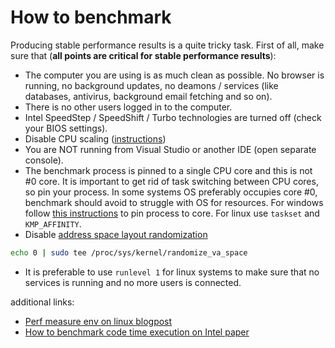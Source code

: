 # How to benchmark

Producing stable performance results is a quite tricky task.
First of all, make sure that (**all points are critical for stable performance results**):
* The computer you are using is as much clean as possible.
  No browser is running, no background updates, no deamons / services (like databases, antivirus,
  background email fetching and so on).
* There is no other users logged in to the computer.
* Intel SpeedStep / SpeedShift / Turbo technologies are turned off (check your BIOS settings).
* Disable CPU scaling ([instructions](https://askubuntu.com/questions/3924/disable-ondemand-cpu-scaling-daemon/3927))
* You are NOT running from Visual Studio or another IDE (open separate console).
* The benchmark process is pinned to a single CPU core and this is not #0 core.
  It is important to get rid of task switching between CPU cores, so pin your process.
  In some systems OS preferably occupies core #0, benchmark should avoid to struggle with OS for
  resources. For windows follow
  [this instructions](http://www.howtogeek.com/121775/how-to-force-windows-applications-to-use-a-specific-cpu/)
  to pin process to core. For linux use `taskset` and `KMP_AFFINITY`.
* Disable [address space layout randomization](https://en.wikipedia.org/wiki/Address_space_layout_randomization)

```sh
echo 0 | sudo tee /proc/sys/kernel/randomize_va_space
```

* It is preferable to use `runlevel 1` for linux systems to make sure that no services is running
  and no more users is connected.

additional links:
* [Perf measure env on linux blogpost](https://easyperf.net/blog/2019/08/02/Perf-measurement-environment-on-Linux)
* [How to benchmark code time execution on Intel paper](https://www.intel.com/content/dam/www/public/us/en/documents/white-papers/ia-32-ia-64-benchmark-code-execution-paper.pdf)

